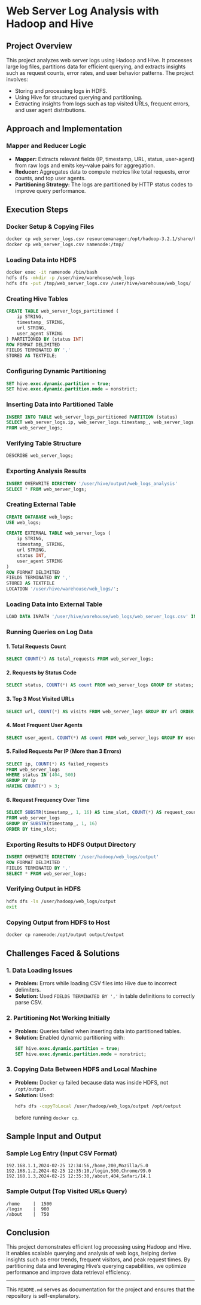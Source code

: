 # Web Server Log Analysis with Hadoop and Hive

## Project Overview
This project analyzes web server logs using Hadoop and Hive. It processes large log files, partitions data for efficient querying, and extracts insights such as request counts, error rates, and user behavior patterns. The project involves:
- Storing and processing logs in HDFS.
- Using Hive for structured querying and partitioning.
- Extracting insights from logs such as top visited URLs, frequent errors, and user agent distributions.

## Approach and Implementation
### **Mapper and Reducer Logic**
- **Mapper:** Extracts relevant fields (IP, timestamp, URL, status, user-agent) from raw logs and emits key-value pairs for aggregation.
- **Reducer:** Aggregates data to compute metrics like total requests, error counts, and top user agents.
- **Partitioning Strategy:** The logs are partitioned by HTTP status codes to improve query performance.

## Execution Steps
### **Docker Setup & Copying Files**
```sh
docker cp web_server_logs.csv resourcemanager:/opt/hadoop-3.2.1/share/hadoop/mapreduce/
docker cp web_server_logs.csv namenode:/tmp/
```

### **Loading Data into HDFS**
```sh
docker exec -it namenode /bin/bash
hdfs dfs -mkdir -p /user/hive/warehouse/web_logs
hdfs dfs -put /tmp/web_server_logs.csv /user/hive/warehouse/web_logs/
```

### **Creating Hive Tables**
```sql
CREATE TABLE web_server_logs_partitioned (
    ip STRING,
    timestamp_ STRING,
    url STRING,
    user_agent STRING
) PARTITIONED BY (status INT)
ROW FORMAT DELIMITED
FIELDS TERMINATED BY ','
STORED AS TEXTFILE;
```

### **Configuring Dynamic Partitioning**
```sql
SET hive.exec.dynamic.partition = true;
SET hive.exec.dynamic.partition.mode = nonstrict;
```

### **Inserting Data into Partitioned Table**
```sql
INSERT INTO TABLE web_server_logs_partitioned PARTITION (status)
SELECT web_server_logs.ip, web_server_logs.timestamp_, web_server_logs.url, web_server_logs.user_agent, web_server_logs.status
FROM web_server_logs;
```

### **Verifying Table Structure**
```sql
DESCRIBE web_server_logs;
```

### **Exporting Analysis Results**
```sql
INSERT OVERWRITE DIRECTORY '/user/hive/output/web_logs_analysis'
SELECT * FROM web_server_logs;
```

### **Creating External Table**
```sql
CREATE DATABASE web_logs;
USE web_logs;

CREATE EXTERNAL TABLE web_server_logs (
    ip STRING,
    timestamp_ STRING,
    url STRING,
    status INT,
    user_agent STRING
)
ROW FORMAT DELIMITED
FIELDS TERMINATED BY ','
STORED AS TEXTFILE
LOCATION '/user/hive/warehouse/web_logs/';
```

### **Loading Data into External Table**
```sql
LOAD DATA INPATH '/user/hive/warehouse/web_logs/web_server_logs.csv' INTO TABLE web_server_logs;
```

### **Running Queries on Log Data**
#### **1. Total Requests Count**
```sql
SELECT COUNT(*) AS total_requests FROM web_server_logs;
```
#### **2. Requests by Status Code**
```sql
SELECT status, COUNT(*) AS count FROM web_server_logs GROUP BY status;
```
#### **3. Top 3 Most Visited URLs**
```sql
SELECT url, COUNT(*) AS visits FROM web_server_logs GROUP BY url ORDER BY visits DESC LIMIT 3;
```
#### **4. Most Frequent User Agents**
```sql
SELECT user_agent, COUNT(*) AS count FROM web_server_logs GROUP BY user_agent ORDER BY count DESC;
```
#### **5. Failed Requests Per IP (More than 3 Errors)**
```sql
SELECT ip, COUNT(*) AS failed_requests
FROM web_server_logs
WHERE status IN (404, 500)
GROUP BY ip
HAVING COUNT(*) > 3;
```
#### **6. Request Frequency Over Time**
```sql
SELECT SUBSTR(timestamp_, 1, 16) AS time_slot, COUNT(*) AS request_count
FROM web_server_logs
GROUP BY SUBSTR(timestamp_, 1, 16)
ORDER BY time_slot;
```

### **Exporting Results to HDFS Output Directory**
```sql
INSERT OVERWRITE DIRECTORY '/user/hadoop/web_logs/output'
ROW FORMAT DELIMITED
FIELDS TERMINATED BY ','
SELECT * FROM web_server_logs;
```

### **Verifying Output in HDFS**
```sh
hdfs dfs -ls /user/hadoop/web_logs/output
exit
```

### **Copying Output from HDFS to Host**
```sh
docker cp namenode:/opt/output output/output
```

## Challenges Faced & Solutions
### **1. Data Loading Issues**
- **Problem:** Errors while loading CSV files into Hive due to incorrect delimiters.
- **Solution:** Used `FIELDS TERMINATED BY ','` in table definitions to correctly parse CSV.

### **2. Partitioning Not Working Initially**
- **Problem:** Queries failed when inserting data into partitioned tables.
- **Solution:** Enabled dynamic partitioning with:
  ```sql
  SET hive.exec.dynamic.partition = true;
  SET hive.exec.dynamic.partition.mode = nonstrict;
  ```

### **3. Copying Data Between HDFS and Local Machine**
- **Problem:** Docker `cp` failed because data was inside HDFS, not `/opt/output`.
- **Solution:** Used:
  ```sh
  hdfs dfs -copyToLocal /user/hadoop/web_logs/output /opt/output
  ```
  before running `docker cp`.

## Sample Input and Output
### **Sample Log Entry (Input CSV Format)**
```
192.168.1.1,2024-02-25 12:34:56,/home,200,Mozilla/5.0
192.168.1.2,2024-02-25 12:35:10,/login,500,Chrome/99.0
192.168.1.3,2024-02-25 12:35:30,/about,404,Safari/14.1
```

### **Sample Output (Top Visited URLs Query)**
```
/home     |  1500
/login    |  900
/about    |  750
```

## Conclusion
This project demonstrates efficient log processing using Hadoop and Hive. It enables scalable querying and analysis of web logs, helping derive insights such as error trends, frequent visitors, and peak request times. By partitioning data and leveraging Hive’s querying capabilities, we optimize performance and improve data retrieval efficiency.

---
This `README.md` serves as documentation for the project and ensures that the repository is self-explanatory.

